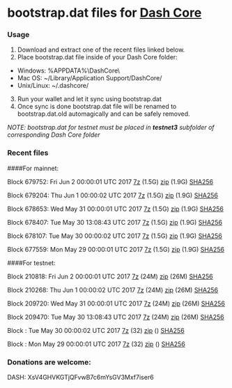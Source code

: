 # bootstrap.dat files for [Dash Core](https://www.dash.org)

### Usage

1. Download and extract one of the recent files linked below.
2. Place bootstrap.dat file inside of your Dash Core folder:
 - Windows: %APPDATA%\DashCore\
 - Mac OS: ~/Library/Application Support/DashCore/
 - Unix/Linux: ~/.dashcore/
3. Run your wallet and let it sync using bootstrap.dat
4. Once sync is done bootstrap.dat file will be renamed to bootstrap.dat.old automagically and can be safely removed.

_NOTE: bootstrap.dat for testnet must be placed in **testnet3** subfolder of corresponding Dash Core folder_

### Recent files

####For mainnet:

Block 679752: Fri Jun  2 00:00:01 UTC 2017 [7z](https://transfer.sh/f7dZb/bootstrap.dat.20170602.7z) (1.5G) [zip](https://transfer.sh/Txv1M/bootstrap.dat.20170602.zip) (1.9G) [SHA256](https://transfer.sh/nELJ5/sha256.txt)

Block 679204: Thu Jun  1 00:00:02 UTC 2017 [7z](https://transfer.sh/qBEDz/bootstrap.dat.20170601.7z) (1.5G) [zip](https://transfer.sh/Dc4M1/bootstrap.dat.20170601.zip) (1.9G) [SHA256](https://transfer.sh/olZM4/sha256.txt)

Block 678653: Wed May 31 00:00:01 UTC 2017 [7z](https://transfer.sh/PFiJF/bootstrap.dat.20170531.7z) (1.5G) [zip](https://transfer.sh/wdKlB/bootstrap.dat.20170531.zip) (1.9G) [SHA256](https://transfer.sh/zO9ry/sha256.txt)

Block 678407: Tue May 30 13:08:43 UTC 2017 [7z](https://transfer.sh/fGMB8/bootstrap.dat.20170530.7z) (1.5G) [zip](https://transfer.sh/CBX2A/bootstrap.dat.20170530.zip) (1.9G) [SHA256](https://transfer.sh/pjsaT/sha256.txt)

Block 678107: Tue May 30 00:00:02 UTC 2017 [7z](https://transfer.sh/1liLp/bootstrap.dat.20170530.7z) (1.5G) [zip](https://transfer.sh/At4v9/bootstrap.dat.20170530.zip) (1.9G) [SHA256](https://transfer.sh/Fk7X1/sha256.txt)

Block 677559: Mon May 29 00:00:01 UTC 2017 [7z](https://transfer.sh/Ox9sZ/bootstrap.dat.20170529.7z) (1.5G) [zip](https://transfer.sh/eYBUO/bootstrap.dat.20170529.zip) (1.9G) [SHA256](https://transfer.sh/OUWhF/sha256.txt)

####For testnet:

Block 210818: Fri Jun  2 00:00:01 UTC 2017 [7z](https://transfer.sh/8dJ8b/bootstrap.dat.20170602.7z) (24M) [zip](https://transfer.sh/kworD/bootstrap.dat.20170602.zip) (26M) [SHA256](https://transfer.sh/TV9Fy/sha256.txt)

Block 210268: Thu Jun  1 00:00:02 UTC 2017 [7z](https://transfer.sh/gU6l4/bootstrap.dat.20170601.7z) (24M) [zip](https://transfer.sh/2nZcv/bootstrap.dat.20170601.zip) (26M) [SHA256](https://transfer.sh/10b7ia/sha256.txt)

Block 209720: Wed May 31 00:00:01 UTC 2017 [7z](https://transfer.sh/ADBjm/bootstrap.dat.20170531.7z) (24M) [zip](https://transfer.sh/h5Mm8/bootstrap.dat.20170531.zip) (26M) [SHA256](https://transfer.sh/gVntj/sha256.txt)

Block 209470: Tue May 30 13:08:43 UTC 2017 [7z](https://transfer.sh/Burfu/bootstrap.dat.20170530.7z) (24M) [zip](https://transfer.sh/I8OqC/bootstrap.dat.20170530.zip) (26M) [SHA256](https://transfer.sh/pmlQb/sha256.txt)

Block : Tue May 30 00:00:02 UTC 2017 [7z](https://transfer.sh/iIzjB/bootstrap.dat.20170530.7z) (32) [zip]() () [SHA256](https://transfer.sh/tSbaO/sha256.txt)

Block : Mon May 29 00:00:01 UTC 2017 [7z](https://transfer.sh/KEVis/bootstrap.dat.20170529.7z) (32) [zip]() () [SHA256](https://transfer.sh/IFbyw/sha256.txt)

### Donations are welcome:

DASH: XsV4GHVKGTjQFvwB7c6mYsGV3Mxf7iser6
